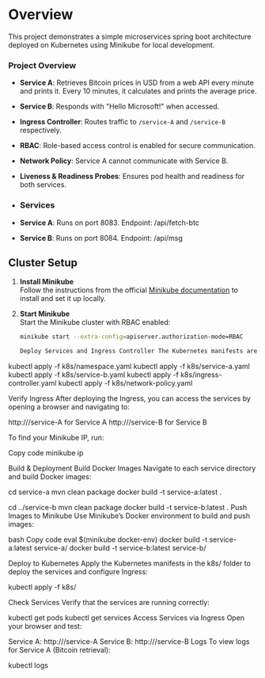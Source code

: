 # Overview
This project demonstrates a simple microservices spring boot architecture deployed on Kubernetes using Minikube for local development.

### Project Overview
- **Service A**: Retrieves Bitcoin prices in USD from a web API every minute and prints it. Every 10 minutes, it calculates and prints the average price.
- **Service B**: Responds with "Hello Microsoft!" when accessed.
- **Ingress Controller**: Routes traffic to `/service-A` and `/service-B` respectively.
- **RBAC**: Role-based access control is enabled for secure communication.
- **Network Policy**: Service A cannot communicate with Service B.
- **Liveness & Readiness Probes**: Ensures pod health and readiness for both services.

- ### Services
- **Service A**: Runs on port 8083. Endpoint: /api/fetch-btc
- **Service B**: Runs on port 8084. Endpoint: /api/msg

## Cluster Setup

1. **Install Minikube**  
   Follow the instructions from the official [Minikube documentation](https://minikube.sigs.k8s.io/docs/start/) to install and set it up locally.

2. **Start Minikube**  
   Start the Minikube cluster with RBAC enabled:
   ```bash
   minikube start --extra-config=apiserver.authorization-mode=RBAC

   Deploy Services and Ingress Controller The Kubernetes manifests are included in the k8s directory. To apply them, use the following commands:


kubectl apply -f k8s/namespace.yaml
kubectl apply -f k8s/service-a.yaml
kubectl apply -f k8s/service-b.yaml
kubectl apply -f k8s/ingress-controller.yaml
kubectl apply -f k8s/network-policy.yaml

Verify Ingress After deploying the Ingress, you can access the services by opening a browser and navigating to:

http://<minikube-ip>/service-A for Service A
http://<minikube-ip>/service-B for Service B

To find your Minikube IP, run:

Copy code
minikube ip

Build & Deployment
Build Docker Images Navigate to each service directory and build Docker images:

cd service-a
mvn clean package
docker build -t service-a:latest .

cd ../service-b
mvn clean package
docker build -t service-b:latest .
Push Images to Minikube Use Minikube’s Docker environment to build and push images:

bash
Copy code
eval $(minikube docker-env)
docker build -t service-a:latest service-a/
docker build -t service-b:latest service-b/

Deploy to Kubernetes Apply the Kubernetes manifests in the k8s/ folder to deploy the services and configure Ingress:

kubectl apply -f k8s/



Check Services
Verify that the services are running correctly:

kubectl get pods
kubectl get services
Access Services via Ingress
Open your browser and test:

Service A: http://<minikube-ip>/service-A
Service B: http://<minikube-ip>/service-B
Logs
To view logs for Service A (Bitcoin retrieval):

kubectl logs <service-a-pod-name>







  


